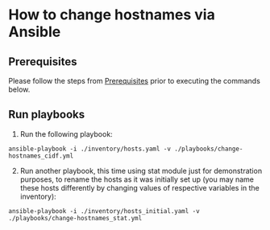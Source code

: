 # How to change hostnames via Ansible

## Prerequisites

Please follow the steps from [Prerequisites](../README.md#prerequisites) prior to executing the commands below.

## Run playbooks

1. Run the following playbook:
```
ansible-playbook -i ./inventory/hosts.yaml -v ./playbooks/change-hostnames_cidf.yml
```
2. Run another playbook, this time using stat module just for demonstration purposes, to rename the hosts as it was initially set up (you may name these hosts differently by changing values of respective variables in the inventory):
```
ansible-playbook -i ./inventory/hosts_initial.yaml -v ./playbooks/change-hostnames_stat.yml
```
